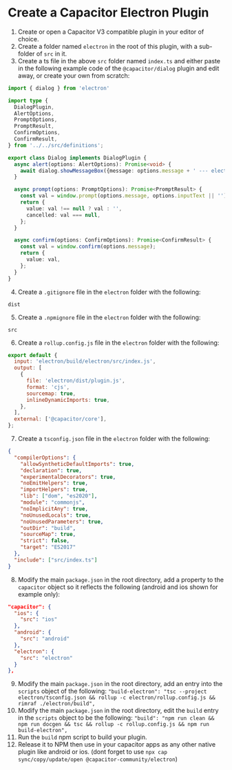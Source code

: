 # Create a Capacitor Electron Plugin

1. Create or open a Capacitor V3 compatible plugin in your editor of choice.
2. Create a folder named `electron` in the root of this plugin, with a sub-folder of `src` in it.
3. Create a ts file in the above `src` folder named `index.ts` and either paste in the following example code of the `@capacitor/dialog` plugin and edit away, or create your own from scratch:
  ```typescript
  import { dialog } from 'electron'

  import type {
    DialogPlugin,
    AlertOptions,
    PromptOptions,
    PromptResult,
    ConfirmOptions,
    ConfirmResult,
  } from '../../src/definitions';

  export class Dialog implements DialogPlugin {
    async alert(options: AlertOptions): Promise<void> {
      await dialog.showMessageBox({message: options.message + ' --- electron'});
    }

    async prompt(options: PromptOptions): Promise<PromptResult> {
      const val = window.prompt(options.message, options.inputText || '');
      return {
        value: val !== null ? val : '',
        cancelled: val === null,
      };
    }

    async confirm(options: ConfirmOptions): Promise<ConfirmResult> {
      const val = window.confirm(options.message);
      return {
        value: val,
      };
    }
  }
  ```
4. Create a `.gitignore` file in the `electron` folder with the following:
  ```
  dist
  ```
5. Create a `.npmignore` file in the `electron` folder with the following:
  ```
  src
  ```
6. Create a `rollup.config.js` file in the `electron` folder with the following:
  ```javascript
  export default {
    input: 'electron/build/electron/src/index.js',
    output: [
      {
        file: 'electron/dist/plugin.js',
        format: 'cjs',
        sourcemap: true,
        inlineDynamicImports: true,
      },
    ],
    external: ['@capacitor/core'],
  };
  ```
7. Create a `tsconfig.json` file in the `electron` folder with the following:
  ```json
  {
    "compilerOptions": {
      "allowSyntheticDefaultImports": true,
      "declaration": true,
      "experimentalDecorators": true,
      "noEmitHelpers": true,
      "importHelpers": true,
      "lib": ["dom", "es2020"],
      "module": "commonjs",
      "noImplicitAny": true,
      "noUnusedLocals": true,
      "noUnusedParameters": true,
      "outDir": "build",
      "sourceMap": true,
      "strict": false,
      "target": "ES2017"
    },
    "include": ["src/index.ts"]
  }
  ```
8. Modify the main `package.json` in the root directory, add a property to the `capacitor` object so it reflects the following (android and ios shown for example only):
  ```json
  "capacitor": {
    "ios": {
      "src": "ios"
    },
    "android": {
      "src": "android"
    },
    "electron": {
      "src": "electron"
    }
  },
  ```
9. Modify the main `package.json` in the root directory, add an entry into the `scripts` object of the following:
  `"build-electron": "tsc --project electron/tsconfig.json && rollup -c electron/rollup.config.js && rimraf ./electron/build",`
10. Modify the main `package.json` in the root directory, edit the `build` entry in the `scripts` object to be the following:
  `"build": "npm run clean && npm run docgen && tsc && rollup -c rollup.config.js && npm run build-electron",`
11. Run the `build` npm script to build your plugin.
12. Release it to NPM then use in your capacitor apps as any other native plugin like android or ios. (dont forget to use `npx cap sync/copy/update/open @capacitor-community/electron`)
